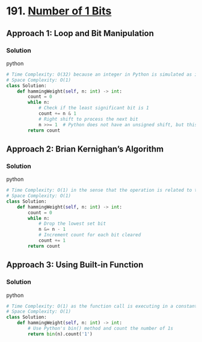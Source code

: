 # 191. [Number of 1 Bits](https://leetcode.com/problems/number-of-1-bits/)

## Approach 1: Loop and Bit Manipulation

### Solution
python
```python
# Time Complexity: O(32) because an integer in Python is simulated as infinite precision.
# Space Complexity: O(1)
class Solution:
    def hammingWeight(self, n: int) -> int:
        count = 0
        while n:
            # Check if the least significant bit is 1
            count += n & 1
            # Right shift to process the next bit
            n >>= 1  # Python does not have an unsigned shift, but this works for positive integers
        return count
```

## Approach 2: Brian Kernighan’s Algorithm

### Solution
python
```python
# Time Complexity: O(1) in the sense that the operation is related to the number of 1s.
# Space Complexity: O(1)
class Solution:
    def hammingWeight(self, n: int) -> int:
        count = 0
        while n:
            # Drop the lowest set bit
            n &= n - 1
            # Increment count for each bit cleared
            count += 1
        return count
```

## Approach 3: Using Built-in Function

### Solution
python
```python
# Time Complexity: O(1) as the function call is executing in a constant time.
# Space Complexity: O(1)
class Solution:
    def hammingWeight(self, n: int) -> int:
        # Use Python's bin() method and count the number of 1s
        return bin(n).count('1')
```


